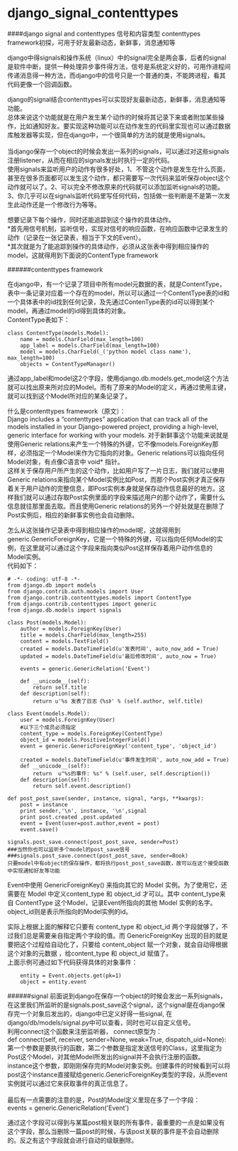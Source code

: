 # django_signal_contenttypes
####django signal and contenttypes 信号和内容类型 contenttypes framework初探，可用于好友最新动态，新鲜事，消息通知等<br>

django中得signals和操作系统（linux）中的signal完全是两会事，后者的signal是软件中断，提供一种处理异步事件得方法，信号是系统定义好的，可用作进程间传递消息得一种方法，而django中的信号只是一个普通的类，不能跨进程，看其代码更像一个回调函数。<br>

django的signal结合contenttypes可以实现好友最新动态，新鲜事，消息通知等功能。<br>
总体来说这个功能就是在用户发生某个动作的时候将其记录下来或者附加某些操作，比如通知好友。要实现这种功能可以在动作发生的代码里实现也可以通过数据库触发器等实现，但在django中，一个很简单的方法的就是使用signals。<br>
<br>
当django保存一个object的时候会发出一系列的signals，可以通过对这些signals注册listener，从而在相应的signals发出时执行一定的代码。<br>
使用signals来监听用户的动作有很多好处，1、不管这个动作是发生在什么页面，甚至在很多页面都可以发生这个动作，都只需要写一次代码来监听保存object这个动作就可以了。2、可以完全不修改原来的代码就可以添加监听signals的功能。3、你几乎可以在signals监听代码里写任何代码，包括做一些判断是不是第一次发生此动作还是一个修改行为等等。<br>

想要记录下每个操作，同时还能追踪到这个操作的具体动作。<br>
*首先用信号机制，监听信号，实现对信号的响应函数，在响应函数中记录发生的动作（记录在一张记录表，相当于下文的Event）。<br>
*其次就是为了能追踪到操作的具体动作，必须从这张表中得到相应操作的model，这就得用到下面说的ContentType framework

######contenttypes framework

在django中，有一个记录了项目中所有model元数据的表，就是ContentType，表中一条记录对应着一个存在的model，所以可以通过一个ContentType表的id和一个具体表中的id找到任何记录，及先通过ContenType表的id可以得到某个model，再通过model的id得到具体的对象。<br>
ContentType表如下：<br>
```
class ContentType(models.Model):
    name = models.CharField(max_length=100)
    app_label = models.CharField(max_length=100)
    model = models.CharField(_('python model class name'), max_length=100)
    objects = ContentTypeManager()
```
通过app_label和model这2个字段，使用django.db.models.get_model这个方法就可以找出原来所对应的Model。而有了原来的Model的定义，再通过使用主键，就可以找到这个Model所对应的某条记录了。<br>

什么是contenttypes framework（原文）：<br>
Django includes a “contenttypes” application that can track all of the models installed in your Django-powered project, providing a high-level, generic interface for working with your models.
对于新鲜事这个功能来说就是使用Generic relations来产生一个特殊的外键，它不像models.ForeignKey那样，必须指定一个Model来作为它指向的对象。Generic relations可以指向任何Model对象，有点像C语言中 void* 指针。<br>
这样关于保存用户所产生的这个动作，比如用户写了一片日志，我们就可以使用Generic relations来指向某个Model实例比如Post，而那个Post实例才真正保存着关于用户动作的完整信息，即Post实例本身就是保存动作信息最好的地方。这样我们就可以通过存取Post实例里面的字段来描述用户的那个动作了，需要什么信息就往那里面去取。而且使用Generic relations的另外一个好处就是在删除了Post实例后，相应的新鲜事实例也会自动删除。<br>

怎么从这张操作记录表中得到相应操作的model呢，这就得用到generic.GenericForeignKey，它是一个特殊的外键，可以指向任何Model的实例，在这里就可以通过这个字段来指向类似Post这样保存着用户动作信息的Model实例。<br>
代码如下：<br>
```
# -*- coding: utf-8 -*-
from django.db import models
from django.contrib.auth.models import User
from django.contrib.contenttypes.models import ContentType
from django.contrib.contenttypes import generic
from django.db.models import signals

class Post(models.Model):
    author = models.ForeignKey(User)
    title = models.CharField(max_length=255)
    content = models.TextField()
    created = models.DateTimeField(u'发表时间', auto_now_add = True)
    updated = models.DateTimeField(u'最后修改时间', auto_now = True)
    
    events = generic.GenericRelation('Event')

    def __unicode__(self):
        return self.title
    def description(self):
        return u'%s 发表了日志《%s》' % (self.author, self.title)
  
class Event(models.Model):
    user = models.ForeignKey(User)
    #以下三个成员必须指定
    content_type = models.ForeignKey(ContentType)
    object_id = models.PositiveIntegerField()
    event = generic.GenericForeignKey('content_type', 'object_id')
    
    created = models.DateTimeField(u'事件发生时间', auto_now_add = True)
    def __unicode__(self):
        return  u"%s的事件: %s" % (self.user, self.description())
    def description(self):
        return self.event.description()
        
def post_post_save(sender, instance, signal, *args, **kwargs):
    post = instance
    print sender,'\n', instance, '\n',signal
    print post.created ,post.updated
    event = Event(user=post.author,event = post)
    event.save()
    
signals.post_save.connect(post_post_save, sender=Post)
###当然你也可以监听多个model的post_save信号
###signals.post_save.connect(post_post_save, sender=Book)
只要model中有object的保存操作，都将执行post_post_save函数，故可以在这个接受函数中实现通知好友等功能
```
Event中使用 GenericForeignKey() 来指向其它的 Model 实例。为了使用它，还需要在 Model 中定义content_type 和 object_id 才可以。其中 content_type来自 ContentType 这个Model，记录Event所指向的其他 Model 实例的名字。object_id则是表示所指向的Model实例的id。<br>

实际上根据上面的解释它只要有 content_type 和 object_id 两个字段就够了，不过我们总是需要亲自指定两个字段的值。而 GenericForeignKey 出现的目的就是要把这个过程给自动化了，只要给 content_object 赋一个对象，就会自动得根据这个对象的元数据 ，给content_type 和 object_id 赋值了。<br>
上面示例可通过如下代码获得具体的对象事件：<br>
```
    entity = Event.objects.get(pk=1)
    object = entity.event
```
######signal
前面说到django在保存一个object的时候会发出一系列signals，在这里我们所监听的是signals.post_save这个signal，这个signal是在django保存完一个对象后发出的，django中已定义好得一些signal, 在django/db/models/signal.py中可以查看，同时也可以自定义信号。
<br>利用connect这个函数来注册监听器， connect原型为：<br>
def connect(self, receiver, sender=None, weak=True, dispatch_uid=None):<br> 第一个参数是要执行的函数，第二个参数是指定发送信号的Class，这里指定为Post这个Model，对其他Model所发出的signal并不会执行注册的函数。<br>
instance这个参数，即刚刚保存完的Model对象实例。创建事件的时候看到可以将post这个instance直接赋给generic.GenericForeignKey类型的字段，从而event实例就可以通过它来获取事件的真正信息了。<br>
<br>
最后有一点需要的注意的是，Post的Model定义里现在多了一个字段：<br>
    events = generic.GenericRelation('Event') 

通过这个字段可以得到与某篇post相关联的所有事件，最重要的一点是如果没有这个字段，那么当删除一篇post的时候，与该post关联的事件是不会自动删除的。反之有这个字段就会进行自动的级联删除。






